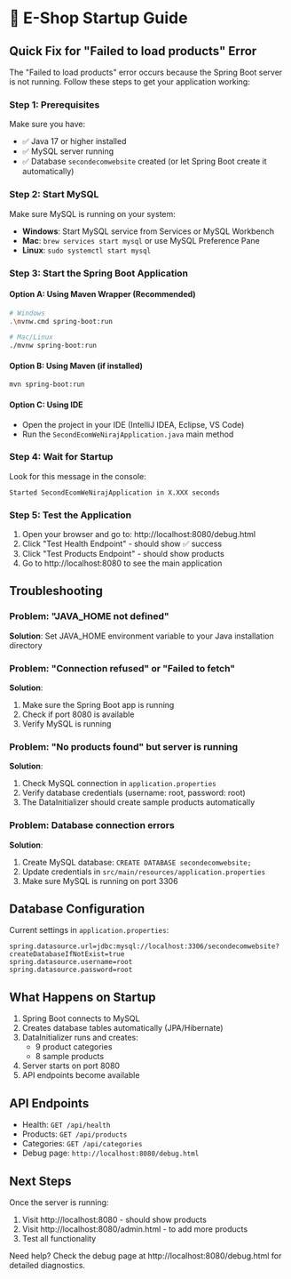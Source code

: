 # 🚀 E-Shop Startup Guide

## Quick Fix for "Failed to load products" Error

The "Failed to load products" error occurs because the Spring Boot server is not running. Follow these steps to get your application working:

### Step 1: Prerequisites
Make sure you have:
- ✅ Java 17 or higher installed
- ✅ MySQL server running
- ✅ Database `secondecomwebsite` created (or let Spring Boot create it automatically)

### Step 2: Start MySQL
Make sure MySQL is running on your system:
- **Windows**: Start MySQL service from Services or MySQL Workbench
- **Mac**: `brew services start mysql` or use MySQL Preference Pane
- **Linux**: `sudo systemctl start mysql`

### Step 3: Start the Spring Boot Application

#### Option A: Using Maven Wrapper (Recommended)
```bash
# Windows
.\mvnw.cmd spring-boot:run

# Mac/Linux
./mvnw spring-boot:run
```

#### Option B: Using Maven (if installed)
```bash
mvn spring-boot:run
```

#### Option C: Using IDE
- Open the project in your IDE (IntelliJ IDEA, Eclipse, VS Code)
- Run the `SecondEcomWeNirajApplication.java` main method

### Step 4: Wait for Startup
Look for this message in the console:
```
Started SecondEcomWeNirajApplication in X.XXX seconds
```

### Step 5: Test the Application
1. Open your browser and go to: http://localhost:8080/debug.html
2. Click "Test Health Endpoint" - should show ✅ success
3. Click "Test Products Endpoint" - should show products
4. Go to http://localhost:8080 to see the main application

## Troubleshooting

### Problem: "JAVA_HOME not defined"
**Solution**: Set JAVA_HOME environment variable to your Java installation directory

### Problem: "Connection refused" or "Failed to fetch"
**Solution**: 
1. Make sure the Spring Boot app is running
2. Check if port 8080 is available
3. Verify MySQL is running

### Problem: "No products found" but server is running
**Solution**: 
1. Check MySQL connection in `application.properties`
2. Verify database credentials (username: root, password: root)
3. The DataInitializer should create sample products automatically

### Problem: Database connection errors
**Solution**:
1. Create MySQL database: `CREATE DATABASE secondecomwebsite;`
2. Update credentials in `src/main/resources/application.properties`
3. Make sure MySQL is running on port 3306

## Database Configuration
Current settings in `application.properties`:
```properties
spring.datasource.url=jdbc:mysql://localhost:3306/secondecomwebsite?createDatabaseIfNotExist=true
spring.datasource.username=root
spring.datasource.password=root
```

## What Happens on Startup
1. Spring Boot connects to MySQL
2. Creates database tables automatically (JPA/Hibernate)
3. DataInitializer runs and creates:
   - 9 product categories
   - 8 sample products
4. Server starts on port 8080
5. API endpoints become available

## API Endpoints
- Health: `GET /api/health`
- Products: `GET /api/products`
- Categories: `GET /api/categories`
- Debug page: `http://localhost:8080/debug.html`

## Next Steps
Once the server is running:
1. Visit http://localhost:8080 - should show products
2. Visit http://localhost:8080/admin.html - to add more products
3. Test all functionality

Need help? Check the debug page at http://localhost:8080/debug.html for detailed diagnostics.